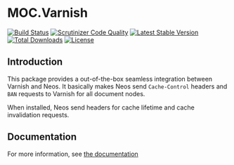 MOC.Varnish
===========

[![Build Status](https://travis-ci.org/mocdk/MOC.Varnish.svg?branch=master)](https://travis-ci.org/mocdk/MOC.Varnish)
[![Scrutinizer Code Quality](https://scrutinizer-ci.com/g/mocdk/MOC.Varnish/badges/quality-score.png?b=master)](https://scrutinizer-ci.com/g/mocdk/MOC.Varnish/?branch=master)
[![Latest Stable Version](https://poser.pugx.org/moc/varnish/v/stable)](https://packagist.org/packages/moc/varnish)
[![Total Downloads](https://poser.pugx.org/moc/varnish/downloads)](https://packagist.org/packages/moc/varnish)
[![License](https://poser.pugx.org/moc/varnish/license)](https://packagist.org/packages/moc/varnish)

Introduction
------------

This package provides a out-of-the-box seamless integration between Varnish and Neos. It basically makes Neos send
``Cache-Control`` headers and ``BAN`` requests to Varnish for all document nodes.

When installed, Neos send headers for cache lifetime and cache invalidation requests.

Documentation
-------------

For more information, see [the documentation](Documentation/Index.rst)
